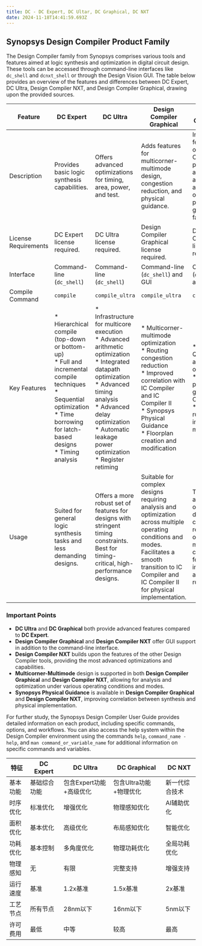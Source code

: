 ```yaml
---
title: DC - DC Expert, DC Ultar, DC Graphical, DC NXT
date: 2024-11-18T14:41:59.693Z
---
```


## Synopsys Design Compiler Product Family 

The Design Compiler family from Synopsys comprises various tools and features aimed at logic synthesis and optimization in digital circuit design. These tools can be accessed through command-line interfaces like `dc_shell` and `dcnxt_shell` or through the Design Vision GUI. The table below provides an overview of the features and differences between DC Expert, DC Ultra, Design Compiler NXT, and Design Compiler Graphical, drawing upon the provided sources. 

| Feature                          | DC Expert                          | DC Ultra                             | Design Compiler Graphical       | Design Compiler NXT             |
|----------------------------------|-------------------------------------|--------------------------------------|----------------------------------|-------------------------------------|
| Description                       | Provides basic logic synthesis capabilities. |  Offers advanced optimizations for timing, area, power, and test. | Adds features for multicorner-multimode design, congestion reduction, and physical guidance. | Includes all features of the other Design Compiler products, along with additional advanced optimizations, physical guidance, and faster runtime. |
| License Requirements              | DC Expert license required.  | DC Ultra license required.          | Design Compiler Graphical license required. | Design Compiler NXT license required. |
| Interface                        | Command-line (`dc_shell`)           | Command-line (`dc_shell`)            | Command-line (`dc_shell`) and GUI | Command-line (`dcnxt_shell`) and GUI |
| Compile Command                   | `compile`                   | `compile_ultra`                 | `compile_ultra`         | `compile_ultra`                  |
| Key Features                     | * Hierarchical compile (top-down or bottom-up) <br> * Full and incremental compile techniques <br> * Sequential optimization <br> * Time borrowing for latch-based designs <br> * Timing analysis | * Infrastructure for multicore execution <br> * Advanced arithmetic optimization <br> * Integrated datapath optimization <br> * Advanced timing analysis <br> * Advanced delay optimization <br> * Automatic leakage power optimization <br> * Register retiming | * Multicorner-multimode optimization <br> * Routing congestion reduction <br> * Improved correlation with IC Compiler and IC Compiler II <br> * Synopsys Physical Guidance <br> * Floorplan creation and modification | * Enhanced QoR through advanced optimizations <br> * Enhanced physical guidance for IC Compiler II <br> * Faster runtime with improved multithreading |
| Usage                            | Suited for general logic synthesis tasks and less demanding designs. | Offers a more robust set of features for designs with stringent timing constraints.  Best for timing-critical, high-performance designs. | Suitable for complex designs requiring analysis and optimization across multiple operating conditions and modes.  Facilitates a smooth transition to IC Compiler and IC Compiler II for physical implementation. | The most advanced option for designs with complex requirements, offering the most comprehensive feature set, improved QoR, and faster runtime. |

### Important Points

* **DC Ultra** and **DC Graphical** both provide advanced features compared to **DC Expert**. 
* **Design Compiler Graphical** and **Design Compiler NXT** offer GUI support in addition to the command-line interface.
* **Design Compiler NXT** builds upon the features of the other Design Compiler tools, providing the most advanced optimizations and capabilities.
* **Multicorner-Multimode** design is supported in both **Design Compiler Graphical** and **Design Compiler NXT**, allowing for analysis and optimization under various operating conditions and modes.
* **Synopsys Physical Guidance** is available in **Design Compiler Graphical** and **Design Compiler NXT**, improving correlation between synthesis and physical implementation. 

For further study, the Synopsys Design Compiler User Guide provides detailed information on each product, including specific commands, options, and workflows.  You can also access the help system within the Design Compiler environment using the commands `help`, `command_name -help`, and `man command_or_variable_name` for additional information on specific commands and variables.

| 特征         | DC Expert                  | DC Ultra                     | DC Graphical                | DC NXT                     |
|--------------|----------------------------|------------------------------|-----------------------------|----------------------------|
| 基本功能     | 基础综合功能              | 包含Expert功能+高级优化     | 包含Ultra功能+物理优化     | 新一代综合技术            |
| 时序优化     | 标准优化                  | 增强优化                    | 物理感知优化               | AI辅助优化                |
| 面积优化     | 基本优化                  | 高级优化                    | 布局感知优化               | 智能优化                  |
| 功耗优化     | 基本控制                  | 多角度优化                  | 物理功耗优化               | 全局功耗优化              |
| 物理感知     | 无                        | 有限                        | 完整支持                   | 增强支持                  |
| 运行速度     | 基准                      | 1.2x基准                    | 1.5x基准                   | 2x基准                    |
| 工艺节点     | 所有节点                  | 28nm以下                    | 16nm以下                   | 5nm以下                   |
| 许可费用     | 最低                      | 中等                        | 较高                       | 最高                      |

